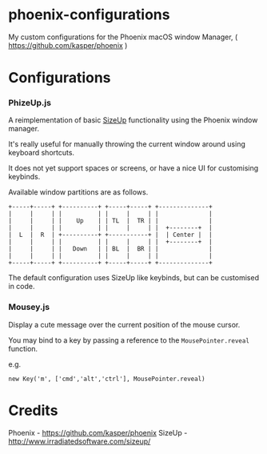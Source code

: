 # phoenix-configurations
My custom configurations for the Phoenix macOS window Manager, ( https://github.com/kasper/phoenix )

# Configurations

### PhizeUp.js

A reimplementation of basic [SizeUp](http://www.irradiatedsoftware.com/sizeup/) functionality using the Phoenix window manager.

It's really useful for manually throwing the current window around using keyboard shortcuts.

It does not yet support spaces or screens, or have a nice
UI for customising keybinds.

Available window partitions are as follows.

```
+-----+-----+ +----------+ +-----+-----+ +--------------+
|     |     | |          | |     |     | |              |
|     |     | |    Up    | | TL  |  TR | |              |
|     |     | |          | |     |     | |  +--------+  |
|  L  |  R  | +----------+ +-----------+ |  | Center |  |
|     |     | |          | |     |     | |  +--------+  |
|     |     | |   Down   | | BL  |  BR | |              |
|     |     | |          | |     |     | |              |
+-----+-----+ +----------+ +-----+-----+ +--------------+
```

The default configuration uses SizeUp like keybinds,
but can be customised in code.

### Mousey.js

Display a cute message over the current position of the mouse cursor.

You may bind to a key by passing a reference to the `MousePointer.reveal` function.

e.g.
```
new Key('m', ['cmd','alt','ctrl'], MousePointer.reveal)
```


# Credits

Phoenix - https://github.com/kasper/phoenix
SizeUp - http://www.irradiatedsoftware.com/sizeup/
